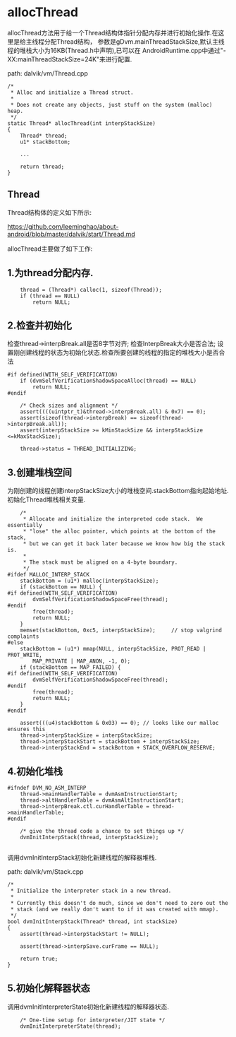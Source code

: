 allocThread
========================================

allocThread方法用于给一个Thread结构体指针分配内存并进行初始化操作.在这里是给主线程分配Thread结构，
参数是gDvm.mainThreadStackSize,默认主线程的堆栈大小为16KB(Thread.h中声明),已可以在
AndroidRuntime.cpp中通过"-XX:mainThreadStackSize=24K"来进行配置.

path: dalvik/vm/Thread.cpp
```
/*
 * Alloc and initialize a Thread struct.
 *
 * Does not create any objects, just stuff on the system (malloc) heap.
 */
static Thread* allocThread(int interpStackSize)
{
    Thread* thread;
    u1* stackBottom;

    ...

    return thread;
}
```

Thread
----------------------------------------

Thread结构体的定义如下所示:

https://github.com/leeminghao/about-android/blob/master/dalvik/start/Thread.md

allocThread主要做了如下工作:

1.为thread分配内存.
----------------------------------------

```
    thread = (Thread*) calloc(1, sizeof(Thread));
    if (thread == NULL)
        return NULL;
```

2.检查并初始化
----------------------------------------

检查thread->interpBreak.all是否8字节对齐; 检查InterpBreak大小是否合法;
设置刚创建线程的状态为初始化状态.检查所要创建的线程的指定的堆栈大小是否合法

```
#if defined(WITH_SELF_VERIFICATION)
    if (dvmSelfVerificationShadowSpaceAlloc(thread) == NULL)
        return NULL;
#endif

    /* Check sizes and alignment */
    assert((((uintptr_t)&thread->interpBreak.all) & 0x7) == 0);
    assert(sizeof(thread->interpBreak) == sizeof(thread->interpBreak.all));
    assert(interpStackSize >= kMinStackSize && interpStackSize <=kMaxStackSize);

    thread->status = THREAD_INITIALIZING;
```

3.创建堆栈空间
----------------------------------------

为刚创建的线程创建interpStackSize大小的堆栈空间.stackBottom指向起始地址.
初始化Thread堆栈相关变量.

```
    /*
     * Allocate and initialize the interpreted code stack.  We essentially
     * "lose" the alloc pointer, which points at the bottom of the stack,
     * but we can get it back later because we know how big the stack is.
     *
     * The stack must be aligned on a 4-byte boundary.
     */
#ifdef MALLOC_INTERP_STACK
    stackBottom = (u1*) malloc(interpStackSize);
    if (stackBottom == NULL) {
#if defined(WITH_SELF_VERIFICATION)
        dvmSelfVerificationShadowSpaceFree(thread);
#endif
        free(thread);
        return NULL;
    }
    memset(stackBottom, 0xc5, interpStackSize);     // stop valgrind complaints
#else
    stackBottom = (u1*) mmap(NULL, interpStackSize, PROT_READ | PROT_WRITE,
        MAP_PRIVATE | MAP_ANON, -1, 0);
    if (stackBottom == MAP_FAILED) {
#if defined(WITH_SELF_VERIFICATION)
        dvmSelfVerificationShadowSpaceFree(thread);
#endif
        free(thread);
        return NULL;
    }
#endif

    assert(((u4)stackBottom & 0x03) == 0); // looks like our malloc ensures this
    thread->interpStackSize = interpStackSize;
    thread->interpStackStart = stackBottom + interpStackSize;
    thread->interpStackEnd = stackBottom + STACK_OVERFLOW_RESERVE;
```

4.初始化堆栈
----------------------------------------

```
#ifndef DVM_NO_ASM_INTERP
    thread->mainHandlerTable = dvmAsmInstructionStart;
    thread->altHandlerTable = dvmAsmAltInstructionStart;
    thread->interpBreak.ctl.curHandlerTable = thread->mainHandlerTable;
#endif

    /* give the thread code a chance to set things up */
    dvmInitInterpStack(thread, interpStackSize);


```

调用dvmInitInterpStack初始化新建线程的解释器堆栈.

path: dalvik/vm/Stack.cpp
```
/*
 * Initialize the interpreter stack in a new thread.
 *
 * Currently this doesn't do much, since we don't need to zero out the
 * stack (and we really don't want to if it was created with mmap).
 */
bool dvmInitInterpStack(Thread* thread, int stackSize)
{
    assert(thread->interpStackStart != NULL);

    assert(thread->interpSave.curFrame == NULL);

    return true;
}
```

5.初始化解释器状态
----------------------------------------

调用dvmInitInterpreterState初始化新建线程的解释器状态.

```
    /* One-time setup for interpreter/JIT state */
    dvmInitInterpreterState(thread);
```
